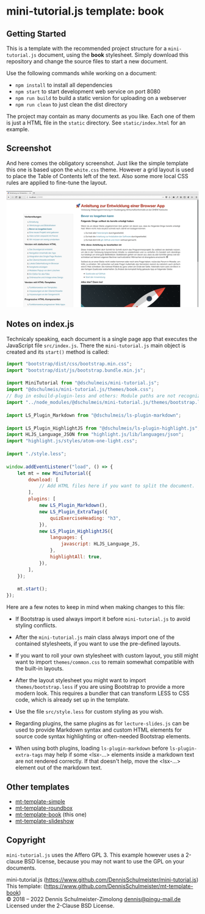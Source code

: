 mini-tutorial.js template: book
===============================

Getting Started
---------------

This is a template with the recommended project structure for a `mini-tutorial.js`
document, using the **book** stylesheet. Simply download this repository and
change the source files to start a new document.

Use the following commands while working on a document:

 * `npm install` to install all dependencies
 * `npm start` to start development web service on port 8080
 * `npm run build` to build a static version for uploading on a webserver
 * `npm run clean` to just clean the dist directory

The project may contain as many documents as you like. Each one of them is
just a HTML file in the `static` directory. See `static/index.html` for an
example.

Screenshot
----------

And here comes the obligatory screenshot. Just like the simple template this
one is based upon the `white.css` theme. However a grid layout is used to place
the Table of Contents left of the text. Also some more local CSS rules are
applied to fine-tune the layout.

![Screenshot](screenshot.png)

Notes on index.js
-----------------

Technicaly speaking, each document is a single page app that executes the
JavaScript file `src/index.js`. There the `mini-tutorial.js` main object is
created and its `start()` method is called:

```javascript
import "bootstrap/dist/css/bootstrap.min.css";
import "bootstrap/dist/js/bootstrap.bundle.min.js";

import MiniTutorial from "@dschulmeis/mini-tutorial.js";
import "@dschulmeis/mini-tutorial.js/themes/book.css";
// Bug in esbuild-plugin-less and others: Module paths are not recognized!
import "../node_modules/@dschulmeis/mini-tutorial.js/themes/bootstrap.less";

import LS_Plugin_Markdown from "@dschulmeis/ls-plugin-markdown";

import LS_Plugin_HighlightJS from "@dschulmeis/ls-plugin-highlight.js";
import HLJS_Language_JSON from "highlight.js/lib/languages/json";
import "highlight.js/styles/atom-one-light.css";

import "./style.less";

window.addEventListener("load", () => {
    let mt = new MiniTutorial({
        download: [
            // Add HTML files here if you want to split the document.
        ],
        plugins: [
            new LS_Plugin_Markdown(),
            new LS_Plugin_ExtraTags({
                quizExerciseHeading: "h3",
            }),
            new LS_Plugin_HighlightJS({
                languages: {
                    javascript: HLJS_Language_JS,
                },
                highlightAll: true,
            }),
        ],
    });

    mt.start();
});
```

Here are a few notes to keep in mind when making changes to this file:

 * If Bootstrap is used always import it before `mini-tutorial.js` to
   avoid styling conflicts.

 * After the `mini-tutorial.js` main class always import one of the
   contained stylesheets, if you want to use the pre-defined layouts.

 * If you want to roll your own stylesheet with custom layout, you still
   might want to import `themes/common.css` to remain somewhat compatible
   with the built-in layouts.

 * After the layout stylesheet you might want to import `themes/bootstrap.less`
   if you are using Bootstrap to provide a more modern look. This requires
   a bundler that can transform LESS to CSS code, which is already set up
   in the template.

 * Use the file `src/style.less` for custom styling as you wish.

 * Regarding plugins, the same plugins as for `lecture-slides.js` can be
   used to provide Markdown syntax and custom HTML elements for source code
   syntax highlighting or often-needed Bootstrap elements.

 * When using both plugins, loading `ls-plugin-markdown` before
   `ls-plugin-extra-tags` may help if some &lt;lsx-…&gt; elements inside
   a markdown text are not rendered correctly. If that doesn't help, move
   the &lt;lsx-…&gt; element out of the markdown text.

Other templates
---------------

 * [mt-template-simple](https://www.github.com/DennisSchulmeister/mt-template-simple)
 * [mt-template-roundbox](https://www.github.com/DennisSchulmeister/mt-template-roundbox)
 * [mt-template-book](https://www.github.com/DennisSchulmeister/mt-template-book) (this one)
 * [mt-template-slideshow](https://www.github.com/DennisSchulmeister/mt-template-slideshow)

Copyright
---------

`mini-tutorial.js` uses the Affero GPL 3. This example however uses a
2-clause BSD license, because you may not want to use the GPL on your documents.

mini-tutorial.js (https://www.github.com/DennisSchulmeister/mini-tutorial.js) <br/>
This template: (https://www.github.com/DennisSchulmeister/mt-template-book) <br/>
© 2018 – 2022 Dennis Schulmeister-Zimolong <dennis@pingu-mail.de> <br/>
Licensed under the 2-Clause BSD License.
